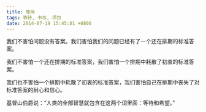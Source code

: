 ```yaml
---
title: 等待
tags: 等待, 书写, 项目
date: 2014-07-19 15:45:01 +0800
---
```



我们不害怕问题没有答案。我们害怕我们的问题已经有了一个还在排期的标准答案。

我们不害怕一个还在排期的标准答案，我们害怕一个排期中耗散了初衷的标准答案。

我们也不害怕一个排期中耗散了初衷的标准答案，我们害怕自己在排期中丧失了对标准答案的耐心和信心。

基督山伯爵说：“人类的全部智慧就包含在这两个词里面：等待和希望。”

